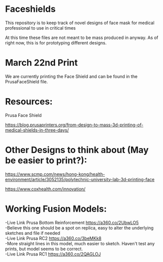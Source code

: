 # Faceshields
This repository is to keep track of novel designs of face mask for medical professional to use in critical times

At this time these files are not meant to be mass produced in anyway. As of right now, this is for prototyping different designs.

# March 22nd Print
We are currently printing the Face Shield and can be found in the PrusaFaceShield file.

# Resources:
Prusa Face Shield

https://blog.prusaprinters.org/from-design-to-mass-3d-printing-of-medical-shields-in-three-days/

# Other Designs to think about (May be easier to print?):
 https://www.scmp.com/news/hong-kong/health-environment/article/3052135/polytechnic-university-lab-3d-printing-face
 
 https://www.coxhealth.com/innovation/

# Working Fusion Models:  
-Live Link Prusa Bottom Reinforcement https://a360.co/2UbwLO5  
-Believe this one should be a spot on replica, easy to alter the underlying sketches and file if needed  
-Live Link Prusa RC2  https://a360.co/3beMKk8  
-More straight lines in this model, much easier to sketch. Haven't test any prints, but model seems to be correct.  
-Live Link Prusa RC1  https://a360.co/2QAGLOJ  
